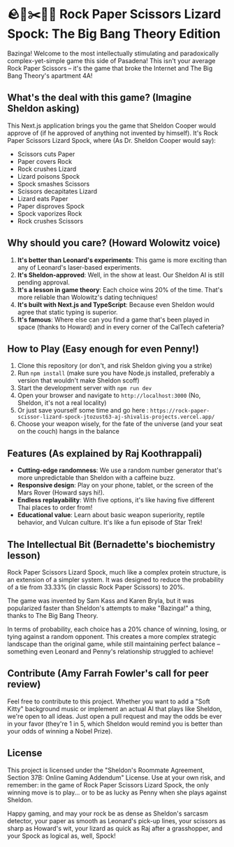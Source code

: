 # 🪨📄✂️🦎🖖 Rock Paper Scissors Lizard Spock: The Big Bang Theory Edition

Bazinga! Welcome to the most intellectually stimulating and paradoxically complex-yet-simple game this side of Pasadena! This isn't your average Rock Paper Scissors – it's the game that broke the Internet and The Big Bang Theory's apartment 4A!

## What's the deal with this game? (Imagine Sheldon asking)

This Next.js application brings you the game that Sheldon Cooper would approve of (if he approved of anything not invented by himself). It's Rock Paper Scissors Lizard Spock, where (As Dr. Sheldon Cooper would say):

- Scissors cuts Paper
- Paper covers Rock
- Rock crushes Lizard
- Lizard poisons Spock
- Spock smashes Scissors
- Scissors decapitates Lizard
- Lizard eats Paper
- Paper disproves Spock
- Spock vaporizes Rock
- Rock crushes Scissors

## Why should you care? (Howard Wolowitz voice)

1. **It's better than Leonard's experiments**: This game is more exciting than any of Leonard's laser-based experiments.
2. **It's Sheldon-approved**: Well, in the show at least. Our Sheldon AI is still pending approval.
3. **It's a lesson in game theory**: Each choice wins 20% of the time. That's more reliable than Wolowitz's dating techniques!
4. **It's built with Next.js and TypeScript**: Because even Sheldon would agree that static typing is superior.
5. **It's famous**: Where else can you find a game that's been played in space (thanks to Howard) and in every corner of the CalTech cafeteria?

## How to Play (Easy enough for even Penny!)

1. Clone this repository (or don't, and risk Sheldon giving you a strike)
2. Run `npm install` (make sure you have Node.js installed, preferably a version that wouldn't make Sheldon scoff)
3. Start the development server with `npm run dev`
4. Open your browser and navigate to `http://localhost:3000` (No, Sheldon, it's not a real locality)
5. Or just save yourself some time and go here : `https://rock-paper-scissor-lizard-spock-jtozust63-aj-shivalis-projects.vercel.app/`
6. Choose your weapon wisely, for the fate of the universe (and your seat on the couch) hangs in the balance

## Features (As explained by Raj Koothrappali)

- **Cutting-edge randomness**: We use a random number generator that's more unpredictable than Sheldon with a caffeine buzz.
- **Responsive design**: Play on your phone, tablet, or the screen of the Mars Rover (Howard says hi!).
- **Endless replayability**: With five options, it's like having five different Thai places to order from!
- **Educational value**: Learn about basic weapon superiority, reptile behavior, and Vulcan culture. It's like a fun episode of Star Trek!

## The Intellectual Bit (Bernadette's biochemistry lesson)

Rock Paper Scissors Lizard Spock, much like a complex protein structure, is an extension of a simpler system. It was designed to reduce the probability of a tie from 33.33% (in classic Rock Paper Scissors) to 20%.

The game was invented by Sam Kass and Karen Bryla, but it was popularized faster than Sheldon's attempts to make "Bazinga!" a thing, thanks to The Big Bang Theory.

In terms of probability, each choice has a 20% chance of winning, losing, or tying against a random opponent. This creates a more complex strategic landscape than the original game, while still maintaining perfect balance – something even Leonard and Penny's relationship struggled to achieve!

## Contribute (Amy Farrah Fowler's call for peer review)

Feel free to contribute to this project. Whether you want to add a "Soft Kitty" background music or implement an actual AI that plays like Sheldon, we're open to all ideas. Just open a pull request and may the odds be ever in your favor (they're 1 in 5, which Sheldon would remind you is better than your odds of winning a Nobel Prize).

## License

This project is licensed under the "Sheldon's Roommate Agreement, Section 37B: Online Gaming Addendum" License. Use at your own risk, and remember: in the game of Rock Paper Scissors Lizard Spock, the only winning move is to play... or to be as lucky as Penny when she plays against Sheldon.

Happy gaming, and may your rock be as dense as Sheldon's sarcasm detector, your paper as smooth as Leonard's pick-up lines, your scissors as sharp as Howard's wit, your lizard as quick as Raj after a grasshopper, and your Spock as logical as, well, Spock!
